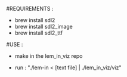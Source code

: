 #REQUIREMENTS :

- brew install sdl2
- brew install sdl2_image
- brew install sdl2_ttf

#USE : 

- make in the lem_in_viz repo

- run : "./lem-in < [text file] | ./lem_in_viz/viz"
